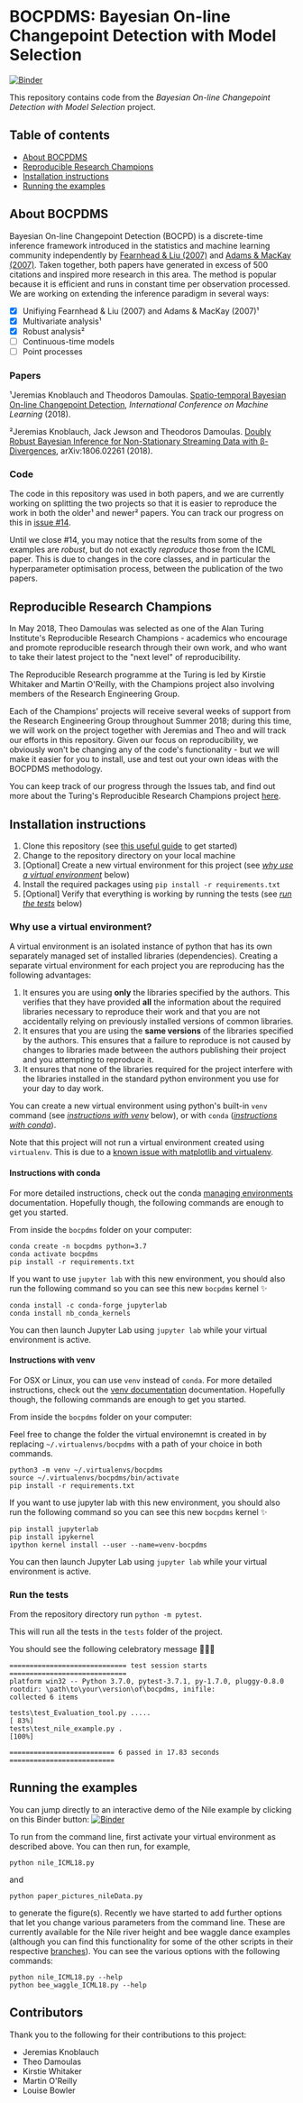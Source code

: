 
# BOCPDMS: Bayesian On-line Changepoint Detection with Model Selection

[![Binder](https://mybinder.org/badge.svg)](https://mybinder.org/v2/gh/alan-turing-institute/bocpdms/master?filepath=examples%2FNile.ipynb)

This repository contains code from the _Bayesian On-line Changepoint Detection with Model Selection_ project.

## Table of contents

* [About BOCPDMS](#about-bocpdms)
* [Reproducible Research Champions](#reproducible-research-champions)
* [Installation instructions](#installation-instructions)
* [Running the examples](#running-the-examples)


## About BOCPDMS

Bayesian On-line Changepoint Detection (BOCPD) is a discrete-time inference framework introduced in the statistics and machine learning community independently by [Fearnhead & Liu (2007)](https://doi.org/10.1111/j.1467-9868.2007.00601.x) and [Adams & MacKay (2007)](https://arxiv.org/abs/0710.3742). Taken together, both papers have generated in excess of 500 citations and inspired more research in this area. The method is popular because it is efficient and runs in constant time per observation processed. We are working on extending the inference paradigm in several ways:

- [x] Unifiying Fearnhead & Liu (2007) and Adams & MacKay (2007)¹
- [x] Multivariate analysis¹
- [x] Robust analysis²
- [ ] Continuous-time models
- [ ] Point processes

### Papers

¹Jeremias Knoblauch and Theodoros Damoulas. [Spatio-temporal Bayesian On-line Changepoint Detection](https://arxiv.org/abs/1805.05383), _International Conference on Machine Learning_ (2018).

²Jeremias Knoblauch, Jack Jewson and Theodoros Damoulas. [Doubly Robust Bayesian Inference for Non-Stationary Streaming Data with β-Divergences](https://arxiv.org/abs/1806.02261), arXiv:1806.02261 (2018).

### Code

The code in this repository was used in both papers, and we are currently working on splitting the two projects so that it is easier to reproduce the work in both the older¹ and newer² papers. You can track our progress on this in [issue \#14](https://github.com/alan-turing-institute/bocpdms/issues/14).

Until we close \#14, you may notice that the results from some of the examples are _robust_, but do not exactly _reproduce_ those from the ICML paper. This is due to changes in the core classes, and in particular the hyperparameter optimisation process, between the publication of the two papers.

## Reproducible Research Champions

In May 2018, Theo Damoulas was selected as one of the Alan Turing Institute's Reproducible Research Champions - academics who encourage and promote reproducible research through their own work, and who want to take their latest project to the "next level" of reproducibility.

The Reproducible Research programme at the Turing is led by Kirstie Whitaker and Martin O'Reilly, with the Champions project also involving members of the Research Engineering Group.

Each of the Champions' projects will receive several weeks of support from the Research Engineering Group throughout Summer 2018; during this time, we will work on the project together with Jeremias and Theo and will track our efforts in this repository. Given our focus on reproducibility, we obviously won't be changing any of the code's functionality - but we will make it easier for you to install, use and test out your own ideas with the BOCPDMS methodology.

You can keep track of our progress through the Issues tab, and find out more about the Turing's Reproducible Research Champions project [here](https://github.com/alan-turing-institute/ReproducibleResearchResources).

## Installation instructions

1. Clone this repository (see [this useful guide](https://help.github.com/articles/cloning-a-repository/) to get started)
2. Change to the repository directory on your local machine
3. \[Optional] Create a new virtual environment for this project (see [*why use a virtual environment*](#why-use-a-virtual-environment) below)
4. Install the required packages using `pip install -r requirements.txt`
5. \[Optional] Verify that everything is working by running the tests (see [*run the tests*](#run-the-tests) below)


### Why use a virtual environment?

A virtual environment is an isolated instance of python that has its own separately managed set of installed libraries (dependencies).
Creating a separate virtual environment for each project you are reproducing has the following advantages:

  1. It ensures you are using **only** the libraries specified by the authors.
    This verifies that they have provided **all** the information about the required libraries necessary to reproduce their work and that you are not accidentally relying on previously installed versions of common libraries.
  2. It ensures that you are using the **same versions** of the libraries specified by the authors.
     This ensures that a failure to reproduce is not caused by changes to libraries made between the authors publishing their project and you attempting to reproduce it.
  3. It ensures that none of the libraries required for the project interfere with the libraries installed in the standard python environment you use for your day to day work.

You can create a new virtual environment using python's built-in `venv` command (see [*instructions with venv*](#instructions-with-virtualenv) below), or with `conda` ([*instructions with conda*](#instructions-with-conda)).

Note that this project will not run a virtual environment created using `virtualenv`.
This is due to a [known issue with matplotlib and virtualenv](https://matplotlib.org/faq/osx_framework.html).


#### Instructions with conda

For more detailed instructions, check out the conda [managing environments](https://conda.io/docs/user-guide/tasks/manage-environments.html) documentation.
Hopefully though, the following commands are enough to get you started.

From inside the `bocpdms` folder on your computer:

```
conda create -n bocpdms python=3.7
conda activate bocpdms
pip install -r requirements.txt
```

If you want to use `jupyter lab` with this new environment, you should also run the following command so you can see this new `bocpdms` kernel :sparkles:
```
conda install -c conda-forge jupyterlab
conda install nb_conda_kernels
```
You can then launch Jupyter Lab using `jupyter lab` while your virtual environment is active.


#### Instructions with venv

For OSX or Linux, you can use `venv` instead of `conda`.
For more detailed instructions, check out the [venv documentation](https://docs.python.org/3/library/venv.html) documentation.
Hopefully though, the following commands are enough to get you started.

From inside the `bocpdms` folder on your computer:

Feel free to change the folder the virtual environemnt is created in by replacing `~/.virtualenvs/bocpdms` with a path of your choice in both commands.
```
python3 -m venv ~/.virtualenvs/bocpdms
source ~/.virtualenvs/bocpdms/bin/activate
pip install -r requirements.txt
```
If you want to use jupyter lab with this new environment, you should also run the following command so you can see this new `bocpdms` kernel :sparkles:
```
pip install jupyterlab
pip install ipykernel
ipython kernel install --user --name=venv-bocpdms
```
You can then launch Jupyter Lab using `jupyter lab` while your virtual environment is active.


### Run the tests

From the repository directory run `python -m pytest`.

This will run all the tests in the `tests` folder of the project.

You should see the following celebratory message :tada::sparkles::cake:

```
============================= test session starts =============================
platform win32 -- Python 3.7.0, pytest-3.7.1, py-1.7.0, pluggy-0.8.0
rootdir: \path\to\your\version\of\bocpdms, inifile:
collected 6 items

tests\test_Evaluation_tool.py .....                                      [ 83%]
tests\test_nile_example.py .                                             [100%]

========================== 6 passed in 17.83 seconds ==========================
```


## Running the examples

You can jump directly to an interactive demo of the Nile example by clicking on this Binder button:
[![Binder](https://mybinder.org/badge.svg)](https://mybinder.org/v2/gh/alan-turing-institute/bocpdms/master?filepath=examples%2FNile.ipynb)

To run from the command line, first activate your virtual environment as described above. You can then run, for example,
```
python nile_ICML18.py
```
and
```
python paper_pictures_nileData.py
```
to generate the figure(s). Recently we have started to add further options that let you change various parameters from the command line. These are currently available for the Nile river height and bee waggle dance examples (although you can find this functionality for some of the other scripts in their respective [branches](https://github.com/alan-turing-institute/bocpdms/branches)). You can see the various options with the following commands:
```
python nile_ICML18.py --help
python bee_waggle_ICML18.py --help
```

## Contributors

Thank you to the following for their contributions to this project:
- Jeremias Knoblauch
- Theo Damoulas
- Kirstie Whitaker
- Martin O'Reilly
- Louise Bowler
